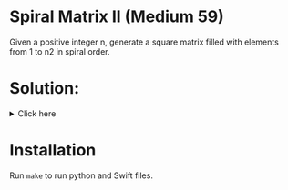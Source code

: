 # Spiral Matrix II (Medium 59)
Given a positive integer n, generate a square matrix filled with elements
from 1 to n2 in spiral order.

# Solution:

<details><summary>Click here</summary>  
Place top, left, right, bottom boundaries. Proceed over matrix and fill as
needed and update boundaries. O(n) time, O(n) space.

<br></br>

</details>

# Installation
Run `make` to run python and Swift files.
